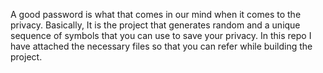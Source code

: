 A good password is what that comes in our mind when it comes to the privacy.
Basically, It is the project that generates random and a unique sequence of symbols that you can use to save your privacy.
In this repo I have attached the necessary files so that you can refer while building the project.
